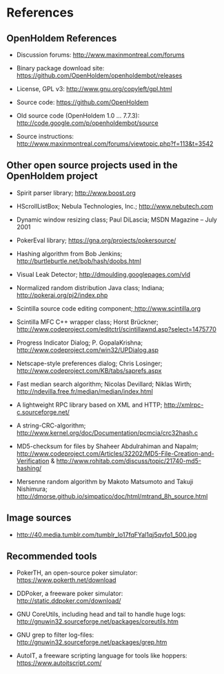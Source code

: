 # References

## OpenHoldem References

- Discussion forums: <http://www.maxinmontreal.com/forums>

- Binary package download site:
  <https://github.com/OpenHoldem/openholdembot/releases>

- License, GPL v3: <a href="http://www.gnu.org/copyleft/gpl.html "
  class="uri">http://www.gnu.org/copyleft/gpl.html </a>

- Source code: <https://github.com/OpenHoldem>

- Old source code (OpenHoldem 1.0 ... 7.7.3):
  <http://code.google.com/p/openholdembot/source>

- Source instructions:
  <http://www.maxinmontreal.com/forums/viewtopic.php?f=113&t=3542>

## Other open source projects used in the OpenHoldem project 

- Spirit parser library; <http://www.boost.org>

- HScrollListBox; Nebula Technologies, Inc.; <http://www.nebutech.com>

- Dynamic window resizing class; Paul DiLascia; MSDN Magazine – July
  2001

- PokerEval library; <https://gna.org/projects/pokersource/>

- Hashing algorithm from Bob Jenkins;
  <http://burtleburtle.net/bob/hash/doobs.html>

- Visual Leak Detector; <a href="http://dmoulding.googlepages.com/vld "
  class="uri">http://dmoulding.googlepages.com/vld </a>

- Normalized random distribution Java class; Indiana;
  <http://pokerai.org/pj2/index.php>

- Scintilla source code editing
  component;<a href=" http://www.scintilla.org" class="uri">
  http://www.scintilla.org</a>

- Scintilla MFC C++ wrapper class; Horst Brückner;
  <http://www.codeproject.com/editctrl/scintillawnd.asp?select=1475770>

- Progress Indicator Dialog; P. GopalaKrishna;
  <http://www.codeproject.com/win32/UPDialog.asp>

- Netscape-style preferences dialog; Chris Losinger;
  <http://www.codeproject.com/KB/tabs/saprefs.aspx>

- Fast median search algorithm; Nicolas Devillard; Niklas Wirth;
  <http://ndevilla.free.fr/median/median/index.html>

- A lightweight RPC library based on XML and HTTP;
  <http://xmlrpc-c.sourceforge.net/>

- A string-CRC-algorithm;
  <http://www.kernel.org/doc/Documentation/pcmcia/crc32hash.c>

- MD5-checksum for files by Shaheer Abdulrahiman and Napalm;
  <http://www.codeproject.com/Articles/32202/MD5-File-Creation-and-Verification>
  & <http://www.rohitab.com/discuss/topic/21740-md5-hashing/>

- Mersenne random algorithm by Makoto Matsumoto and Takuji Nishimura;
  <http://dmorse.github.io/simpatico/doc/html/mtrand_8h_source.html>

## Image sources

- <http://40.media.tumblr.com/tumblr_lo17fqFYal1qj5qvfo1_500.jpg>

## Recommended tools

- PokerTH, an open-source poker simulator:
  <https://www.pokerth.net/download>

- DDPoker, a freeware poker simulator:
  <http://static.ddpoker.com/download/>

- GNU CoreUtils, including head and tail to handle huge logs:
  <http://gnuwin32.sourceforge.net/packages/coreutils.htm>

- GNU grep to filter log-files:
  <http://gnuwin32.sourceforge.net/packages/grep.htm>

- AutoIT, a freeware scripting language for tools like hoppers:
  <https://www.autoitscript.com/>
